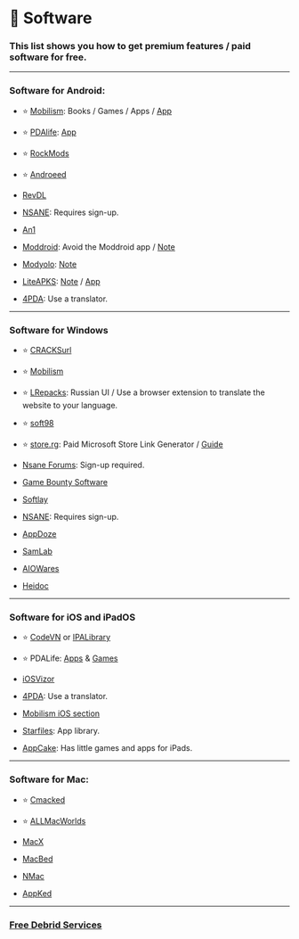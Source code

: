 # 💾 Software
### This list shows you how to get premium features / paid software for free.

***


### Software for Android:

- ⭐ [Mobilism](https://forum.mobilism.org/viewforum.php?f=398): Books / Games / Apps / [App](https://forum.mobilism.org/app/)

- ⭐ [PDAlife](https://pdalife.com): [App](https://pdalife.com/pdalife-app-android-a40597.html)

- ⭐ [RockMods](https://www.rockmods.net/)

- ⭐ [Androeed](https://androeed.store/)

- [RevDL](https://revdl.com)

- [NSANE](https://nsaneforums.com/): Requires sign-up.

- [An1](https://an1.com/)

- [Moddroid](https://www.moddroid.com): Avoid the Moddroid app / [Note](https://pastebin.com/3ebTvx0b)

- [Modyolo](https://modyolo.com): [Note](https://pastebin.com/3ebTvx0b)

- [LiteAPKS](https://liteapks.com): [Note](https://pastebin.com/3ebTvx0b) / [App](https://liteapks.com/app.html)

- [4PDA](https://4pda.to/forum/): Use a translator.




***

### Software for Windows

- ⭐ [CRACKSurl](https://cracksurl.com/)

- ⭐ [Mobilism](https://forum.mobilism.org/index.php)


- ⭐ [LRepacks](https://lrepacks.net): Russian UI / Use a browser extension to translate the website to your language.

- ⭐ [soft98](https://soft98.ir/)

- ⭐ [store.rg](https://store.rg-adguard.net/): Paid Microsoft Store Link Generator / [Guide](https://rentry.co/paidAppsMsStore)

- [Nsane Forums](https://www.nsaneforums.com/): Sign-up required.

- [Game Bounty Software](https://gamebounty.world/software/)



 - [Softlay](https://www.softlay.com/downloads/)


- [NSANE](https://nsaneforums.com/): Requires sign-up.

- [AppDoze](https://appdoze.com/)


- [SamLab](https://samlab.ws/)

- [AIOWares](https://www.aiowares.com/)


- [Heidoc](https://www.heidoc.net/)



***

### Software for iOS and iPadOS

- ⭐ [CodeVN](https://ios.codevn.net/) or [IPALibrary](https://www.ipalibrary.me)

- ⭐ PDALife: [Apps](https://pdalife.com/ios/programmy/) & [Games](https://pdalife.com/ios/games)

- [iOSVizor](https://iosvizor.com/)


- [4PDA](https://4pda.to/forum/): Use a translator.

- [Mobilism iOS section](https://forum.mobilism.org/viewforum.php?f=312)

- [Starfiles](https://starfiles.co/): App library.

- [AppCake](https://www.iphonecake.com/): Has little games and apps for iPads.


***

### Software for Mac:

- ⭐ [Cmacked](https://cmacked.com/)

- ⭐ [ALLMacWorlds](https://allmacworlds.com/)

- [MacX](https://macx.ws/)

- [MacBed](https://www.macbed.com/)

- [NMac](https://nmac.to/now/)

- [AppKed](https://www.macbed.com/)

***

### [Free Debrid Services](https://mediasavvy.pages.dev/Wiki/Tools#free-download-services/)




